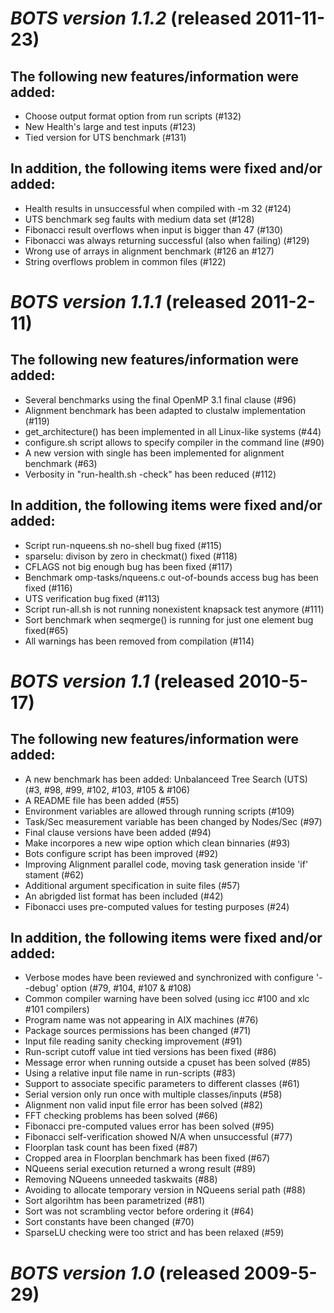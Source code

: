 # _BOTS version 1.1.2_ (released 2011-11-23)

## The following new features/information were added:

  * Choose output format option from run scripts (#132)
  * New Health's large and test inputs (#123)
  * Tied version for UTS benchmark (#131)

## In addition, the following items were fixed and/or added:

  * Health results in unsuccessful when compiled with -m 32 (#124)
  * UTS benchmark seg faults with medium data set (#128)
  * Fibonacci result overflows when input is bigger than 47 (#130)
  * Fibonacci was always returning successful (also when failing) (#129)
  * Wrong use of arrays in alignment benchmark (#126 an #127)
  * String overflows problem in common files (#122)

# _BOTS version 1.1.1_ (released 2011-2-11)

## The following new features/information were added:

  * Several benchmarks using the final OpenMP 3.1 final clause (#96)
  * Alignment benchmark has been adapted to clustalw implementation (#119)
  * get_architecture() has been implemented in all Linux-like systems (#44)
  * configure.sh script allows to specify compiler in the command line (#90)
  * A new version with single has been implemented for alignment benchmark (#63)
  * Verbosity in "run-health.sh -check" has been reduced (#112)

## In addition, the following items were fixed and/or added:

  * Script run-nqueens.sh no-shell bug fixed (#115)
  * sparselu: divison by zero in checkmat() fixed (#118)
  * CFLAGS not big enough bug has been fixed (#117)
  * Benchmark omp-tasks/nqueens.c out-of-bounds access bug has been fixed (#116)
  * UTS verification bug fixed (#113)
  * Script run-all.sh is not running nonexistent knapsack test anymore (#111)
  * Sort benchmark when seqmerge() is running for just one element bug fixed(#65)
  * All warnings has been removed from compilation (#114)

# _BOTS version 1.1_ (released 2010-5-17)

## The following new features/information were added:

  * A new benchmark has been added: Unbalanceed Tree Search (UTS) (#3, #98, #99, #102, #103, #105 & #106)
  * A README file has been added (#55)
  * Environment variables are allowed through running scripts (#109)
  * Task/Sec measurement variable has been changed by Nodes/Sec (#97)
  * Final clause versions have been added (#94)
  * Make incorpores a new wipe option which clean binnaries (#93)
  * Bots configure script has been improved (#92)
  * Improving Alignment parallel code, moving task generation inside 'if' stament (#62)
  * Additional argument specification in suite files (#57)
  * An abrigded list format has been included (#42)
  * Fibonacci uses pre-computed values for testing purposes (#24)

## In addition, the following items were fixed and/or added:

  * Verbose modes have been reviewed and synchronized with configure '--debug' option (#79, #104, #107 & #108)
  * Common compiler warning have been solved (using icc #100 and xlc #101 compilers)
  * Program name was not appearing in AIX machines (#76)
  * Package sources permissions has been changed (#71)
  * Input file reading sanity checking improvement (#91)
  * Run-script cutoff value int tied versions has been fixed (#86)
  * Message error when running outside a cpuset has been solved (#85)
  * Using a relative input file name in run-scripts (#83)
  * Support to associate specific parameters to different classes (#61)
  * Serial version only run once with multiple classes/inputs (#58)
  * Alignment non valid input file error has been solved (#82)
  * FFT checking problems has been solved (#66)
  * Fibonacci pre-computed values error has been solved (#95)
  * Fibonacci self-verification showed N/A when unsuccessful (#77)
  * Floorplan task count has been fixed (#87)
  * Cropped area in Floorplan benchmark has been fixed (#67)
  * NQueens serial execution returned a wrong result (#89)
  * Removing NQueens unneeded taskwaits (#88)
  * Avoiding to allocate temporary version in NQueens serial path (#88)
  * Sort algorihtm has been parametrized (#81)
  * Sort was not scrambling vector before ordering it (#64)
  * Sort constants have been changed (#70)
  * SparseLU checking were too strict and has been relaxed (#59)


# _BOTS version 1.0_ (released 2009-5-29)
